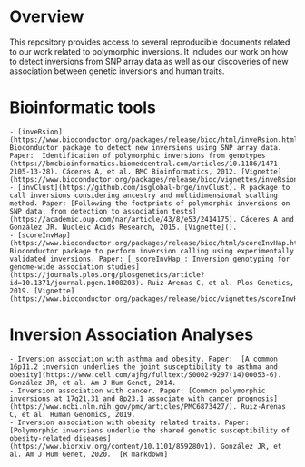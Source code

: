 # Overview

This repository provides access to several reproducible documents related to our work related to polymorphic inversions. It includes our work on how to detect inversions from SNP array data as well as our discoveries of new association between genetic inversions and human traits. 

# Bioinformatic tools
    - [inveRsion](https://www.bioconductor.org/packages/release/bioc/html/inveRsion.html). Bioconductor package to detect new inversions using SNP array data. Paper:  Identification of polymorphic inversions from genotypes (https://bmcbioinformatics.biomedcentral.com/articles/10.1186/1471-2105-13-28). Cáceres A, et al. BMC Bioinformatics, 2012. [Vignette](https://www.bioconductor.org/packages/release/bioc/vignettes/inveRsion/inst/doc/inveRsion.pdf).
    - [invClust](https://github.com/isglobal-brge/invClust). R package to call inversions considering ancestry and multidimensional scalling method. Paper: [Following the footprints of polymorphic inversions on SNP data: from detection to association tests](https://academic.oup.com/nar/article/43/8/e53/2414175). Cáceres A and González JR. Nucleic Acids Research, 2015. [Vignette]().
    - [scoreInvHap](https://www.bioconductor.org/packages/release/bioc/html/scoreInvHap.html). Bioconductor package to perform inversion calling using experimentally validated inversions. Paper: [_scoreInvHap_: Inversion genotyping for genome-wide association studies](https://journals.plos.org/plosgenetics/article?id=10.1371/journal.pgen.1008203). Ruiz-Arenas C, et al. Plos Genetics, 2019. [Vignette](https://www.bioconductor.org/packages/release/bioc/vignettes/scoreInvHap/inst/doc/scoreInvHap.html).


# Inversion Association Analyses
    - Inversion association with asthma and obesity. Paper:  [A common 16p11.2 inversion underlies the joint susceptibility to asthma and obesity](https://www.cell.com/ajhg/fulltext/S0002-9297(14)00053-6). González JR, et al. Am J Hum Genet, 2014. 
    - Inversion association with cancer. Paper: [Common polymorphic inversions at 17q21.31 and 8p23.1 associate with cancer prognosis](https://www.ncbi.nlm.nih.gov/pmc/articles/PMC6873427/). Ruiz-Arenas C, et al. Human Genomics, 2019. 
    - Inversion association with obesity related traits. Paper: [Polymorphic inversions underlie the shared genetic susceptibility of obesity-related diseases](https://www.biorxiv.org/content/10.1101/859280v1). González JR, et al. Am J Hum Genet, 2020.  [R markdown]
    
